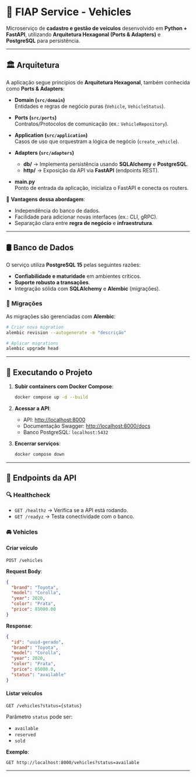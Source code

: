 # 🚗 FIAP Service - Vehicles

Microserviço de **cadastro e gestão de veículos** desenvolvido em **Python + FastAPI**, utilizando **Arquitetura Hexagonal (Ports & Adapters)** e **PostgreSQL** para persistência.

---

## 🏛️ Arquitetura

A aplicação segue princípios de **Arquitetura Hexagonal**, também conhecida como **Ports & Adapters**:

- **Domain (`src/domain`)**  
  Entidades e regras de negócio puras (`Vehicle`, `VehicleStatus`).

- **Ports (`src/ports`)**  
  Contratos/Protocolos de comunicação (ex.: `VehicleRepository`).

- **Application (`src/application`)**  
  Casos de uso que orquestram a lógica de negócio (`create_vehicle`).

- **Adapters (`src/adapters`)**  
  - **db/** → Implementa persistência usando **SQLAlchemy** e **PostgreSQL**.  
  - **http/** → Exposição da API via **FastAPI** (endpoints REST).

- **main.py**  
  Ponto de entrada da aplicação, inicializa o FastAPI e conecta os routers.

📐 **Vantagens dessa abordagem**:
- Independência do banco de dados.
- Facilidade para adicionar novas interfaces (ex.: CLI, gRPC).
- Separação clara entre **regra de negócio** e **infraestrutura**.

---

## 🛢️ Banco de Dados

O serviço utiliza **PostgreSQL 15** pelas seguintes razões:

- **Confiabilidade e maturidade** em ambientes críticos.  
- **Suporte robusto a transações**.  
- Integração sólida com **SQLAlchemy** e **Alembic** (migrações).  

### 🔄 Migrações
As migrações são gerenciadas com **Alembic**:

```bash
# Criar nova migration
alembic revision --autogenerate -m "descrição"

# Aplicar migrations
alembic upgrade head
```

---

## 🐳 Executando o Projeto

1. **Subir containers com Docker Compose**:
   ```bash
   docker compose up -d --build
   ```

2. **Acessar a API**:  
   - API: [http://localhost:8000](http://localhost:8000)  
   - Documentação Swagger: [http://localhost:8000/docs](http://localhost:8000/docs)  
   - Banco PostgreSQL: `localhost:5432`  

3. **Encerrar serviços**:
   ```bash
   docker compose down
   ```

---

## 📡 Endpoints da API

### 🔍 Healthcheck
- `GET /healthz` → Verifica se a API está rodando.  
- `GET /readyz` → Testa conectividade com o banco.

### 🚘 Vehicles

#### Criar veículo
`POST /vehicles`

**Request Body**:
```json
{
  "brand": "Toyota",
  "model": "Corolla",
  "year": 2020,
  "color": "Prata",
  "price": 85000.00
}
```

**Response**:
```json
{
  "id": "uuid-gerado",
  "brand": "Toyota",
  "model": "Corolla",
  "year": 2020,
  "color": "Prata",
  "price": 85000.0,
  "status": "available"
}
```

#### Listar veículos
`GET /vehicles?status={status}`

Parâmetro `status` pode ser:
- `available`
- `reserved`
- `sold`

**Exemplo**:
```http
GET http://localhost:8000/vehicles?status=available
```

---

